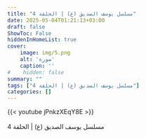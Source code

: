 ```yaml
---
title: "مسلسل يوسف الصديق (ع) | الحلقة 4"
date: 2025-05-04T01:21:13+03:00
draft: false
ShowToc: False
hiddenInHomeList: true
cover:
    image: img/5.png
    alt: 'صورة'
    caption: ''
#    hidden: false
summary: ""
tags: ["مسلسل يوسف الصديق (ع) | الحلقة 4"]
categories: []
---
```


{{< youtube jPnkzXEqY8E >}}  
 <br>
مسلسل يوسف الصديق (ع) | الحلقة 4